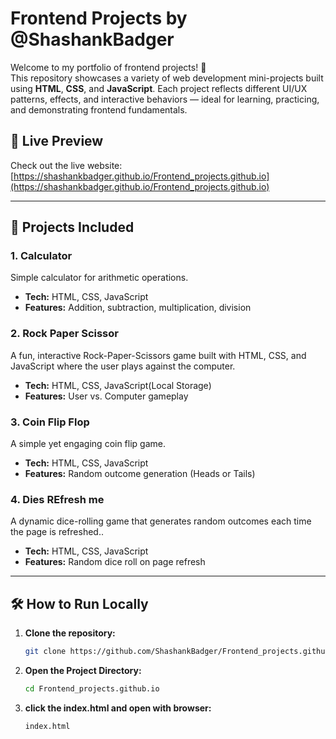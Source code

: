 # Frontend Projects by @ShashankBadger

Welcome to my portfolio of frontend projects! 🚀  
This repository showcases a variety of web development mini-projects built using **HTML**, **CSS**, and **JavaScript**. Each project reflects different UI/UX patterns, effects, and interactive behaviors — ideal for learning, practicing, and demonstrating frontend fundamentals.

## 🔗 Live Preview
Check out the live website: [https://shashankbadger.github.io/Frontend_projects.github.io](https://shashankbadger.github.io/Frontend_projects.github.io)

---

## 📁 Projects Included

### 1. **Calculator**
Simple calculator for arithmetic operations.
- **Tech:** HTML, CSS, JavaScript
- **Features:** Addition, subtraction, multiplication, division

### 2. **Rock Paper Scissor**
A fun, interactive Rock-Paper-Scissors game built with HTML, CSS, and JavaScript where the user plays against the computer.
- **Tech:** HTML, CSS, JavaScript(Local Storage)
- **Features:** User vs. Computer gameplay

### 3. **Coin Flip Flop**
A simple yet engaging coin flip game.
- **Tech:** HTML, CSS, JavaScript
- **Features:** Random outcome generation (Heads or Tails)

### 4. **Dies REfresh me**
A dynamic dice-rolling game that generates random outcomes each time the page is refreshed..
- **Tech:** HTML, CSS, JavaScript
- **Features:** Random dice roll on page refresh


---

## 🛠️ How to Run Locally

1. **Clone the repository:**
   ```bash
   git clone https://github.com/ShashankBadger/Frontend_projects.github.io.git

2. **Open the Project Directory:**
   ```bash
   cd Frontend_projects.github.io
3. **click the index.html and open with browser:**
   ```bash
   index.html
